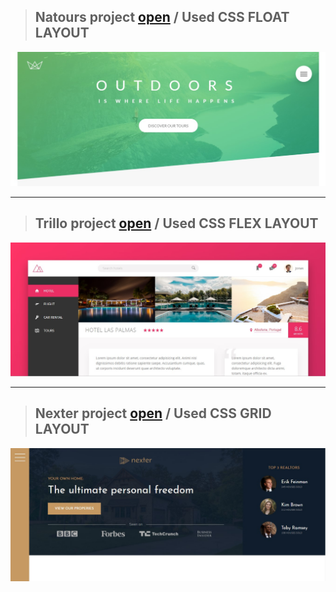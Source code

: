 

> ## Natours project [open](https://romariosgoit.github.io/CSS/Natours/) / Used CSS FLOAT LAYOUT
  ![Nexter](/Natours/preview.jpg)

<hr>

> ## Trillo project [open](https://romariosgoit.github.io/CSS/Trillo/) / Used CSS FLEX LAYOUT
  ![Nexter](/Trillo/preview.jpg)

<hr>

> ## Nexter project [open](https://romariosgoit.github.io/CSS/Nexter/) / Used CSS GRID LAYOUT
  ![Nexter](/Nexter/preview.jpg)
